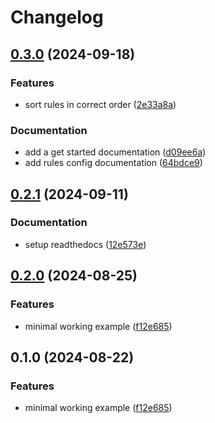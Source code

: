 # Changelog

## [0.3.0](https://github.com/mariugul/comeit/compare/0.2.1...0.3.0) (2024-09-18)


### Features

* sort rules in correct order ([2e33a8a](https://github.com/mariugul/comeit/commit/2e33a8ab28cbe20b6bdfbbafc3a1a99843981b66))


### Documentation

* add a get started documentation ([d09ee6a](https://github.com/mariugul/comeit/commit/d09ee6a5d654bb0c006e3bd766c482e64910c55d))
* add rules config documentation ([64bdce9](https://github.com/mariugul/comeit/commit/64bdce967131ab0daa078262d3d03b4e1aff47a7))

## [0.2.1](https://github.com/mariugul/comeit/compare/0.2.0...0.2.1) (2024-09-11)


### Documentation

* setup readthedocs ([12e573e](https://github.com/mariugul/comeit/commit/12e573e6a8dc7901c8c306189d330125e934c3bc))

## [0.2.0](https://github.com/mariugul/comeit/compare/v0.1.0...0.2.0) (2024-08-25)


### Features

* minimal working example ([f12e685](https://github.com/mariugul/comeit/commit/f12e6852ed347f4fabe3befa8ab1bc6ff6e23fac))

## 0.1.0 (2024-08-22)


### Features

* minimal working example ([f12e685](https://github.com/mariugul/comeit/commit/f12e6852ed347f4fabe3befa8ab1bc6ff6e23fac))

